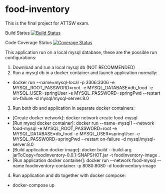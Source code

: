 # food-inventory
This is the final project for ATTSW exam.

Build Status
[![Build Status](https://travis-ci.com/em-gei/food-inventory.svg?branch=develop)](https://travis-ci.com/em-gei/food-inventory)

Code Coverage Status
[![Coverage Status](https://coveralls.io/repos/github/em-gei/food-inventory/badge.svg?branch=develop)](https://coveralls.io/github/em-gei/food-inventory?branch=develop)


This application run on a local mysql database, these are the possible run configurations:
1) Download and run a local mysql db (NOT RECOMMENDED)
2) Run a mysql db in a docker container and launch application normally: 
  - docker run --name=mysql-local -p 3306:3306 -e MYSQL_ROOT_PASSWORD=root -e MYSQL_DATABASE=db_food -e MYSQL_USER=springUser -e MYSQL_PASSWORD=springPwd --restart on-failure -d mysql/mysql-server:8.0
3) Run both db and application in separate docker containers:
  - [Create docker network]: docker network create food-mysql
  - [Run mysql docker container]: docker run --name=mysql1 --network food-mysql -e MYSQL_ROOT_PASSWORD=root -e MYSQL_DATABASE=db_food -e MYSQL_USER=springUser -e MYSQL_PASSWORD=springPwd --restart on-failure -d mysql/mysql-server:8.0
  - [Build application docker image]: docker build --build-arg jarToCopy=foodinventory-0.0.1-SNAPSHOT.jar -t foodinventory-image .
  - [Run application docker container]: docker run --network food-mysql --name foodinventory-container -p 8080:8080 -d foodinventory-image
4) Run application and db together with docker compose: 
  - docker-compose up
